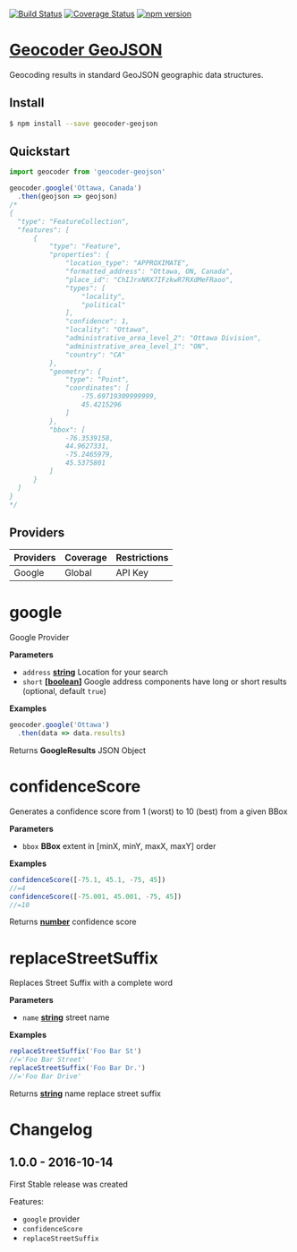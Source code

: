 [![Build Status](https://travis-ci.org/DenisCarriere/geocoder-geojson.svg?branch=master)](https://travis-ci.org/DenisCarriere/geocoder-geojson)
[![Coverage Status](https://coveralls.io/repos/github/DenisCarriere/geocoder-geojson/badge.svg?branch=master)](https://coveralls.io/github/DenisCarriere/geocoder-geojson?branch=master)
[![npm version](https://badge.fury.io/js/geocoder-geojson.svg)](https://badge.fury.io/js/geocoder-geojson)

# [Geocoder GeoJSON](https://www.npmjs.com/package/geocoder-geojson)

Geocoding results in standard GeoJSON geographic data structures.

## Install

```bash
$ npm install --save geocoder-geojson
```

## Quickstart

```javascript
import geocoder from 'geocoder-geojson'

geocoder.google('Ottawa, Canada')
  .then(geojson => geojson)
/*
{
  "type": "FeatureCollection",
  "features": [
      {
          "type": "Feature",
          "properties": {
              "location_type": "APPROXIMATE",
              "formatted_address": "Ottawa, ON, Canada",
              "place_id": "ChIJrxNRX7IFzkwR7RXdMeFRaoo",
              "types": [
                  "locality",
                  "political"
              ],
              "confidence": 1,
              "locality": "Ottawa",
              "administrative_area_level_2": "Ottawa Division",
              "administrative_area_level_1": "ON",
              "country": "CA"
          },
          "geometry": {
              "type": "Point",
              "coordinates": [
                  -75.69719309999999,
                  45.4215296
              ]
          },
          "bbox": [
              -76.3539158,
              44.9627331,
              -75.2465979,
              45.5375801
          ]
      }
  ]
}
*/
```

## Providers

| Providers       | Coverage    | Restrictions |
|-----------------|:------------|:-------------|
| Google          | Global      | API Key      |
# google

Google Provider

**Parameters**

-   `address` **[string](https://developer.mozilla.org/en-US/docs/Web/JavaScript/Reference/Global_Objects/String)** Location for your search
-   `short` **\[[boolean](https://developer.mozilla.org/en-US/docs/Web/JavaScript/Reference/Global_Objects/Boolean)]** Google address components have long or short results (optional, default `true`)

**Examples**

```javascript
geocoder.google('Ottawa')
  .then(data => data.results)
```

Returns **GoogleResults** JSON Object

# confidenceScore

Generates a confidence score from 1 (worst) to 10 (best) from a given BBox

**Parameters**

-   `bbox` **BBox** extent in [minX, minY, maxX, maxY] order

**Examples**

```javascript
confidenceScore([-75.1, 45.1, -75, 45])
//=4
confidenceScore([-75.001, 45.001, -75, 45])
//=10
```

Returns **[number](https://developer.mozilla.org/en-US/docs/Web/JavaScript/Reference/Global_Objects/Number)** confidence score

# replaceStreetSuffix

Replaces Street Suffix with a complete word

**Parameters**

-   `name` **[string](https://developer.mozilla.org/en-US/docs/Web/JavaScript/Reference/Global_Objects/String)** street name

**Examples**

```javascript
replaceStreetSuffix('Foo Bar St')
//='Foo Bar Street'
replaceStreetSuffix('Foo Bar Dr.')
//='Foo Bar Drive'
```

Returns **[string](https://developer.mozilla.org/en-US/docs/Web/JavaScript/Reference/Global_Objects/String)** name replace street suffix

# Changelog

## 1.0.0 - 2016-10-14

First Stable release was created

Features:

- `google` provider
- `confidenceScore`
- `replaceStreetSuffix`
